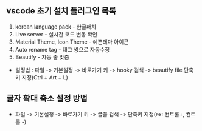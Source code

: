 
## vscode 초기 설치 플러그인 목록
1. korean language pack - 한글패치
2. Live server - 실시간 코드 변동 확인
3. Material Theme, Icon Theme - 예쁜테마 아이콘
4. Auto rename tag - 태그 쌍으로 자동수정
5. Beautify - 자동 줄 맞춤
- 설정법 : 파일 -> 기본설정 -> 바로가기 키 -> hooky 검색 -> beautify file 단축키 지정(Ctrl + Art + L)

## 글자 확대 축소 설정 방법
- 파일 -> 기본설정 -> 바로가기 키 -> 글꼴 검색 -> 단축키 지정(ex: 컨트롤+, 컨트롤 -)